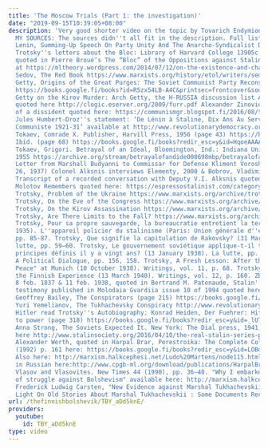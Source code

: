 ```yaml
---
title: 'The Moscow Trials (Part 1: the investigation)'
date: "2019-09-15T10:39:05+08:00"
description: 'Very good shorter video on the topic by Tovarich Endymion: https://www.youtube.com/watch?v=RbEmfzJeY48&t=1s
  MY SOURCES: The sources didn''t all fit in the description. Full list here: https://mltheory.wordpress.com/2017/07/11/the-moscow-trials-part-1-the-investigation/
  Lenin, Summing-Up Speech On Party Unity And The Anarcho-Syndicalist Deviation http://www.marxistsfr.org/archive/lenin/works/1921/10thcong/ch04.htm
  Trotsky''s letters about the Bloc: Library of Harvard College 13905c, 1010, 4782
  quoted in Pierre Broué’s The “Bloc” of the Oppositions against Stalin. Available
  at https://mltheory.wordpress.com/2014/07/12/on-the-existence-and-character-of-the-united-bloc-of-rights-zinoviev-ites-and-trotsky-ites/
  Sedov, The Red Book https://www.marxists.org/history/etol/writers/sedov/works/red/
  Getty, Origins of the Great Purges: The Soviet Communist Party Reconsidered, 1933-1938
  https://books.google.fi/books?id=R5zx54LB-A4C&printsec=frontcover&source=gbs_ge_summary_r&cad=0#v=onepage&q&f=false
  Getty on the Kirov Murder: Arch Getty, the H-RUSSIA discussion list August 24, 2000.
  quoted here http://clogic.eserver.org/2009/furr.pdf Alexander Zinoviev, The remorse
  of a dissident quoted here: https://communismgr.blogspot.fi/2016/08/the-remorse-of-dissident-alexander.html#more)
  Jules Humbert-Droz''s statement: ‘De Lénin à Staline, Dix Ans Au Service de L’ Internationale
  Communiste 1921-31’ available at http://www.revolutionarydemocracy.org/rdv8n1/bukharin.htm
  Tokaev, Comrade X. Publisher, Harvill Press, 1956 (page 43) https://books.google.fi/books?redir_esc=y&id=HqoeAAAAMAAJ&focus=searchwithinvolume&q=left-wing+socialists
  Ibid. (page 68) https://books.google.fi/books?redir_esc=y&id=HqoeAAAAMAAJ&focus=searchwithinvolume&q=we+tried+to+save+Bukharin
  Tokaev, Grigori. Betrayal of an Ideal, Bloomington, Ind.: Indiana University Press,
  1955 https://archive.org/stream/betrayalofandide008698mbp/betrayalofandide008698mbp_djvu.txt
  Letter from Marshall Budyanni to Commissar for Defense Kliment Voroshilov (June
  26, 1937) Colonel Alksnis interviews Elementy, 2000 & Bobrov, Vladimir L’vovich
  Transcript of a recorded conversation with Deputy V.I. Alksnis quoted here http://clogic.eserver.org/2009/furr.pdf
  Molotov Remembers quoted here: https://espressostalinist.com/category/revisionism/trotskyism/page/4/
  Trotsky, Problem of the Ukraine https://www.marxists.org/archive/trotsky/1939/04/ukraine.html
  Trotsky, On the Eve of the Congress https://www.marxists.org/archive/trotsky/1934/01/congress.htm
  Trotsky, On the Kirov Assassination https://www.marxists.org/archive/trotsky/1934/12/kirov.htm
  Trotsky, Are There Limits to the Fall? https://www.marxists.org/archive/trotsky/1934/01/fall.htm
  Trotsky, Pour sa propre sauvegarde, la bureaucratie entretient la terreur (26 September
  1935). L''appareil policier du stalinisme (Paris: Union générale d''éditions, 1976),
  pp. 85-87. Trotsky, Que signifie la capitulation de Rakovsky? (31 March 1934). La
  lutte, pp. 59—60. Trotsky, Le gouvernement soviétique applique-t-il toujours les
  principes définis il y a vingt ans? (13 January 1938). La lutte, pp. 159—160. Trotsky,
  A Political Dialogue, pp. 156, 158. Trotsky, A Fresh Lesson: After the "Imperialist
  Peace" at Munich (10 October 1938). Writings, vol. 11, p. 68. Trotsky, Stalin After
  the Finnish Experience (13 March 1940). Writings, vol. 12, p. 160. Zborowski reports
  8 feb. 1837 & 11 feb. 1938, quoted in Bertrand M. Patenaude, Stalin''s Nemesis Tukhachevsky''s
  testimony published in Molodaia Gvardiia issue 10 of 1994 quoted here: http://clogic.eserver.org/2009/furr.pdf
  Geoffrey Bailey, The Conspirators (page 215) https://books.google.fi/books?redir_esc=y&id=rP4jAAAAMAAJ&focus=searchwithinvolume&q=Titulescu
  Yuri Yemelianov, The Tukhachevsky Conspiracy http://www.revolutionarydemocracy.org/rdv13n2/tukhach.htm
  Hitler read Trotsky''s Autobiography: Konrad Heiden, Der Fuehrer: Hitler''s rise
  to power (page 318) https://books.google.fi/books?redir_esc=y&id=_lUTAQAAMAAJ&focus=searchwithinvolume&q=i+have+learned
  Anna Strong, The Soviets Expected It. New York: The Dial press, 1941, p. 134 available
  here http://www.stalinsociety.org/2016/04/10/the-real-stalin-series-part-fourteen-military-purges/
  Alexander Werth, quoted in Harpal Brar, Perestroika: The Complete Collapse of Revisionism
  (1992) p. 161 here: https://books.google.fi/books?redir_esc=y&id=LOBoAAAAMAAJ&focus=searchwithinvolume&q=alexander
  Also here: http://marxism.halkcephesi.net/Ludo%20Martens/node115.html Full book
  in Russian here:http://www.cpgb-ml.org/download/publications/HarpalBrar_Perestroika_Russian.pdf
  Vlasov and Vlasovites. New Times 44 (1990), pp. 36—40. "Why I embarked on the road
  of struggle against Bolshevism" available here: http://marxism.halkcephesi.net/Ludo%20Martens/node117.html
  Frederick Ludwig Carsten, "New Evidence against Marshal Tukhachevskii" in ''New
  Light On Old Stories About Marshal Tukhachevskii : Some Documents Reconsidered'''
url: /thefinnishbolshevik/TBY_aDd5knE/
providers:
  youtube:
    id: TBY_aDd5knE
type: video
---
```


